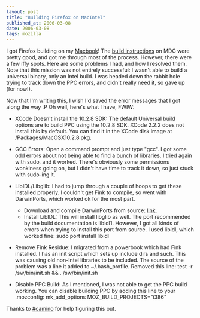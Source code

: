```yaml
---
layout: post
title: "Building Firefox on MacIntel"
published_at: 2006-03-08
date: 2006-03-08
tags: mozilla
---
```


I got Firefox building on my [Macbook](http://flickr.com/photos/autonome/106192491/)! The [build instructions](http://developer.mozilla.org/en/docs/Mac_OS_X_Universal_Binaries) on MDC were pretty good, and got me through most of the process. However, there were a few iffy spots. Here are some problems I had, and how I resolved them. Note that this mission was not entirely successful: I wasn't able to build a universal binary, only an Intel build. I was headed down the rabbit hole trying to track down the PPC errors, and didn't really need it, so gave up (for now!).

Now that I'm writing this, I wish I'd saved the error messages that I got along the way :P Oh well, here's what I have, FWIW:

*   XCode Doesn't install the 10.2.8 SDK: The default Universal build options are to build PPC using the 10.2.8 SDK. XCode 2.2.2 does not install this by default. You can find it in the XCode disk image at /Packages/MacOSX10.2.8.pkg.
*   GCC Errors: Open a command prompt and just type "gcc". I got some odd errors about not being able to find a bunch of libraries. I tried again with sudo, and it worked. There's obviously some permissions wonkiness going on, but I didn't have time to track it down, so just stuck with sudo-ing it.
*   LibIDL/Libglib: I had to jump through a couple of hoops to get these installed properly. I couldn't get Fink to compile, so went with DarwinPorts, which worked ok for the most part.

    *   Download and compile DarwinPorts from source: [link](http://darwinports.opendarwin.org/getdp/).
    *   Install LibIDL: This will install libglib as well. The port recommended by the build documentation is libidl1. However, I got all kinds of errors when trying to install this port from source. I used libidl, which worked fine: sudo port install libidl
*   Remove Fink Residue: I migrated from a powerbook which had Fink installed. I has an init script which sets up include dirs and such. This was causing old non-Intel libraries to be included. The source of the problem was a line it added to ~/.bash_profile. Removed this line: test -r /sw/bin/init.sh && . /sw/bin/init.sh
*   Disable PPC Build: As I mentioned, I was not able to get the PPC build working. You can disable building PPC by adding this line to your .mozconfig: mk_add_options MOZ_BUILD_PROJECTS="i386"

Thanks to [#camino](irc://irc.mozilla.org#camino) for help figuring this out.